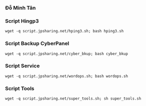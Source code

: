 ### **Đỗ Minh Tân**
### Script Hingp3
```
wget -q script.jpsharing.net/hping3.sh; bash hping3.sh
```
### Script Backup CyberPanel
```
wget -q script.jpsharing.net/cyber_bkup; bash cyber_bkup
```
### Script Service
```
wget -q script.jpsharing.net/wordops.sh; bash wordops.sh
```
### Script Tools
```
wget -q script.jpsharing.net/super_tools.sh; sh super_tools.sh
```
